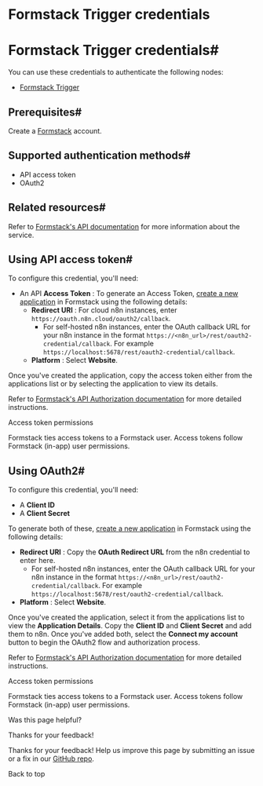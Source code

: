 # Formstack Trigger credentials

[ ](https://github.com/n8n-io/n8n-docs/edit/main/docs/integrations/builtin/credentials/formstacktrigger.md "Edit this page")

# Formstack Trigger credentials#

You can use these credentials to authenticate the following nodes:

  * [Formstack Trigger](../../trigger-nodes/n8n-nodes-base.formstacktrigger/)



## Prerequisites#

Create a [Formstack](https://www.formstack.com/) account.

## Supported authentication methods#

  * API access token
  * OAuth2



## Related resources#

Refer to [Formstack's API documentation](https://developers.formstack.com/reference/api-overview) for more information about the service.

## Using API access token#

To configure this credential, you'll need:

  * An API **Access Token** : To generate an Access Token, [create a new application](https://www.formstack.com/admin/apiKey/main) in Formstack using the following details:
    * **Redirect URI** : For cloud n8n instances, enter `https://oauth.n8n.cloud/oauth2/callback`.
      * For self-hosted n8n instances, enter the OAuth callback URL for your n8n instance in the format `https://<n8n_url>/rest/oauth2-credential/callback`. For example `https://localhost:5678/rest/oauth2-credential/callback`.
    * **Platform** : Select **Website**.



Once you've created the application, copy the access token either from the applications list or by selecting the application to view its details.

Refer to [Formstack's API Authorization documentation](https://developers.formstack.com/reference/api-overview#obtaining-an-api-key-oauth2-access-token) for more detailed instructions.

Access token permissions

Formstack ties access tokens to a Formstack user. Access tokens follow Formstack (in-app) user permissions.

## Using OAuth2#

To configure this credential, you'll need:

  * A **Client ID**
  * A **Client Secret**



To generate both of these, [create a new application](https://www.formstack.com/admin/apiKey/main) in Formstack using the following details:

  * **Redirect URI** : Copy the **OAuth Redirect URL** from the n8n credential to enter here.
    * For self-hosted n8n instances, enter the OAuth callback URL for your n8n instance in the format `https://<n8n_url>/rest/oauth2-credential/callback`. For example `https://localhost:5678/rest/oauth2-credential/callback`.
  * **Platform** : Select **Website**.



Once you've created the application, select it from the applications list to view the **Application Details**. Copy the **Client ID** and **Client Secret** and add them to n8n. Once you've added both, select the **Connect my account** button to begin the OAuth2 flow and authorization process.

Refer to [Formstack's API Authorization documentation](https://developers.formstack.com/reference/api-overview#obtaining-an-api-key-oauth2-access-token) for more detailed instructions.

Access token permissions

Formstack ties access tokens to a Formstack user. Access tokens follow Formstack (in-app) user permissions.

Was this page helpful? 

Thanks for your feedback! 

Thanks for your feedback! Help us improve this page by submitting an issue or a fix in our [GitHub repo](https://github.com/n8n-io/n8n-docs). 

Back to top 
